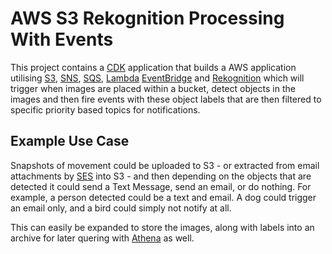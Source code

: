 # AWS S3 Rekognition Processing With Events

This project contains a [CDK](https://docs.aws.amazon.com/cd) application that builds a AWS application utilising [S3](https://aws.amazon.com/s3/), [SNS](https://aws.amazon.com/sns/), [SQS](https://aws.amazon.com/sqs/), [Lambda](https://aws.amazon.com/lambda/) [EventBridge](https://aws.amazon.com/eventbridge/) and [Rekognition](https://aws.amazon.com/rekognition/) which will trigger when images are placed within a bucket, detect objects in the images and then fire events with these object labels that are then filtered to specific priority based topics for notifications.

## Example Use Case
Snapshots of movement could be uploaded to S3 - or extracted from email attachments by [SES](https://aws.amazon.com/ses/) into S3 - and then depending on the objects that are detected it could send a Text Message, send an email, or do nothing. For example, a person detected could be a text and email. A dog could trigger an email only, and a bird could simply not notify at all.

This can easily be expanded to store the images, along with labels into an archive for later quering with [Athena](https://aws.amazon.com/athena/) as well.